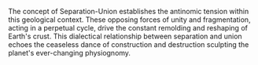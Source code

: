 
The concept of Separation-Union establishes the antinomic tension within this geological context. These opposing forces of unity and fragmentation, acting in a perpetual cycle, drive the constant remolding and reshaping of Earth's crust. This dialectical relationship between separation and union echoes the ceaseless dance of construction and destruction sculpting the planet's ever-changing physiognomy.

